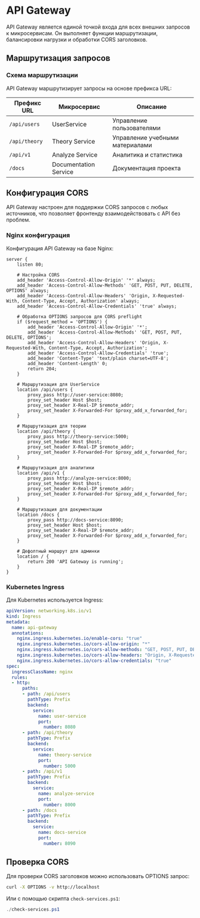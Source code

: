 # API Gateway

API Gateway является единой точкой входа для всех внешних запросов к микросервисам. Он выполняет функции маршрутизации, балансировки нагрузки и обработки CORS заголовков.

## Маршрутизация запросов

### Схема маршрутизации

API Gateway маршрутизирует запросы на основе префикса URL:

| Префикс URL  | Микросервис           | Описание                        |
|--------------|------------------------|--------------------------------|
| `/api/users` | UserService           | Управление пользователями       |
| `/api/theory`| Theory Service        | Управление учебными материалами |
| `/api/v1`    | Analyze Service       | Аналитика и статистика         |
| `/docs`      | Documentation Service | Документация проекта           |

## Конфигурация CORS

API Gateway настроен для поддержки CORS запросов с любых источников, что позволяет фронтенду взаимодействовать с API без проблем.

### Nginx конфигурация

Конфигурация API Gateway на базе Nginx:

```nginx
server {
    listen 80;

    # Настройка CORS
    add_header 'Access-Control-Allow-Origin' '*' always;
    add_header 'Access-Control-Allow-Methods' 'GET, POST, PUT, DELETE, OPTIONS' always;
    add_header 'Access-Control-Allow-Headers' 'Origin, X-Requested-With, Content-Type, Accept, Authorization' always;
    add_header 'Access-Control-Allow-Credentials' 'true' always;

    # Обработка OPTIONS запросов для CORS preflight
    if ($request_method = 'OPTIONS') {
        add_header 'Access-Control-Allow-Origin' '*';
        add_header 'Access-Control-Allow-Methods' 'GET, POST, PUT, DELETE, OPTIONS';
        add_header 'Access-Control-Allow-Headers' 'Origin, X-Requested-With, Content-Type, Accept, Authorization';
        add_header 'Access-Control-Allow-Credentials' 'true';
        add_header 'Content-Type' 'text/plain charset=UTF-8';
        add_header 'Content-Length' 0;
        return 204;
    }

    # Маршрутизация для UserService
    location /api/users {
        proxy_pass http://user-service:8080;
        proxy_set_header Host $host;
        proxy_set_header X-Real-IP $remote_addr;
        proxy_set_header X-Forwarded-For $proxy_add_x_forwarded_for;
    }

    # Маршрутизация для теории
    location /api/theory {
        proxy_pass http://theory-service:5000;
        proxy_set_header Host $host;
        proxy_set_header X-Real-IP $remote_addr;
        proxy_set_header X-Forwarded-For $proxy_add_x_forwarded_for;
    }

    # Маршрутизация для аналитики
    location /api/v1 {
        proxy_pass http://analyze-service:8000;
        proxy_set_header Host $host;
        proxy_set_header X-Real-IP $remote_addr;
        proxy_set_header X-Forwarded-For $proxy_add_x_forwarded_for;
    }

    # Маршрутизация для документации
    location /docs {
        proxy_pass http://docs-service:8090;
        proxy_set_header Host $host;
        proxy_set_header X-Real-IP $remote_addr;
        proxy_set_header X-Forwarded-For $proxy_add_x_forwarded_for;
    }

    # Дефолтный маршрут для админки
    location / {
        return 200 'API Gateway is running';
    }
}
```

### Kubernetes Ingress

Для Kubernetes используется Ingress:

```yaml
apiVersion: networking.k8s.io/v1
kind: Ingress
metadata:
  name: api-gateway
  annotations:
    nginx.ingress.kubernetes.io/enable-cors: "true"
    nginx.ingress.kubernetes.io/cors-allow-origin: "*"
    nginx.ingress.kubernetes.io/cors-allow-methods: "GET, POST, PUT, DELETE, OPTIONS"
    nginx.ingress.kubernetes.io/cors-allow-headers: "Origin, X-Requested-With, Content-Type, Accept, Authorization"
    nginx.ingress.kubernetes.io/cors-allow-credentials: "true"
spec:
  ingressClassName: nginx
  rules:
  - http:
      paths:
      - path: /api/users
        pathType: Prefix
        backend:
          service:
            name: user-service
            port:
              number: 8080
      - path: /api/theory
        pathType: Prefix
        backend:
          service:
            name: theory-service
            port:
              number: 5000
      - path: /api/v1
        pathType: Prefix
        backend:
          service:
            name: analyze-service
            port:
              number: 8000
      - path: /docs
        pathType: Prefix
        backend:
          service:
            name: docs-service
            port:
              number: 8090
```

## Проверка CORS

Для проверки CORS заголовков можно использовать OPTIONS запрос:

```bash
curl -X OPTIONS -v http://localhost
```

Или с помощью скрипта `check-services.ps1`:

```powershell
./check-services.ps1
``` 